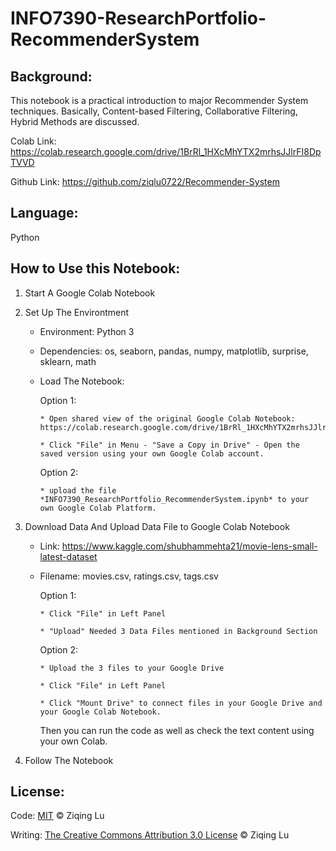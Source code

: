 # INFO7390-ResearchPortfolio-RecommenderSystem

## Background: 
This notebook is a practical introduction to major Recommender System techniques. Basically, Content-based Filtering, Collaborative Filtering, Hybrid Methods are discussed. 

Colab Link: https://colab.research.google.com/drive/1BrRl_1HXcMhYTX2mrhsJJlrFI8DpTVVD

Github Link: https://github.com/ziqlu0722/Recommender-System

## Language: 
Python

## How to Use this Notebook:
1. Start A Google Colab Notebook
2. Set Up The Environtment
	- Environment: Python 3 
	- Dependencies: os, seaborn, pandas, numpy, matplotlib, surprise, sklearn, math
	- Load The Notebook:
  		
  		Option 1:

		  * Open shared view of the original Google Colab Notebook: https://colab.research.google.com/drive/1BrRl_1HXcMhYTX2mrhsJJlrFI8DpTVVD

		  * Click "File" in Menu - "Save a Copy in Drive" - Open the saved version using your own Google Colab account.

		Option 2:

		  * upload the file *INFO7390_ResearchPortfolio_RecommenderSystem.ipynb* to your own Google Colab Platform.

3. Download Data And Upload Data File to Google Colab Notebook
	- Link: https://www.kaggle.com/shubhammehta21/movie-lens-small-latest-dataset
	- Filename: movies.csv, ratings.csv, tags.csv

		 Option 1:

		  * Click "File" in Left Panel

		  * "Upload" Needed 3 Data Files mentioned in Background Section

		 Option 2:

		  * Upload the 3 files to your Google Drive

		  * Click "File" in Left Panel
		  
		  * Click "Mount Drive" to connect files in your Google Drive and your Google Colab Notebook.

		Then you can run the code as well as check the text content using your own Colab.

4. Follow The Notebook

## License: 
Code: [MIT](LICENSE) © Ziqing Lu

Writing: [The Creative Commons Attribution 3.0 License](http://creativecommons.org/licenses/by/3.0/us/) © Ziqing Lu

